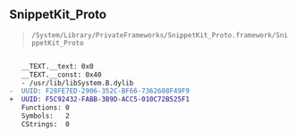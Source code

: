 ## SnippetKit_Proto

> `/System/Library/PrivateFrameworks/SnippetKit_Proto.framework/SnippetKit_Proto`

```diff

   __TEXT.__text: 0x0
   __TEXT.__const: 0x40
   - /usr/lib/libSystem.B.dylib
-  UUID: F28FE7ED-2906-352C-BF66-7362608F49F9
+  UUID: F5C92432-FABB-3B9D-ACC5-010C72B525F1
   Functions: 0
   Symbols:   2
   CStrings:  0

```

